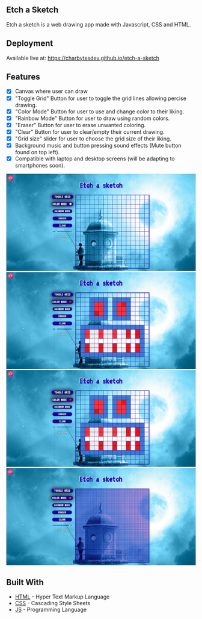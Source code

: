 ## Etch a Sketch

Etch a sketch is a web drawing app made with Javascript, CSS and HTML.

## Deployment

Available live at: https://charbytesdev.github.io/etch-a-sketch

## Features

- [x] Canvas where user can draw
- [x] "Toggle Grid" Button for user to toggle the grid lines allowing percise drawing.
- [x] "Color Mode" Button for user to use and change color to their liking.
- [x] "Rainbow Mode" Button for user to draw using random colors.
- [x] "Eraser" Button for user to erase unwanted coloring.
- [x] "Clear" Button for user to clear/empty their current drawing.
- [x] "Grid size" slider for user to choose the grid size of their liking.
- [x] Background music and button pressing sound effects (Mute button found on top left).
- [x] Compatible with laptop and desktop screens (will be adapting to smartphones soon).

<div align="center">
 <img src="./img/preview_screenshot_01.png" alt="Preview Screenshot 1" width="800">
<img src="./img/preview_screenshot_03.png" alt="Preview Screenshot 2" width="800">
 <img src="./img/preview_screenshot_03.png" alt="Preview Screenshot 3" width="800">
 <img src="./img/preview_screenshot_04.png" alt="Preview Screenshot 4" width="800">

</div>

## Built With

- [HTML](https://developer.mozilla.org/en-US/docs/Web/HTML) - Hyper Text Markup Language
- [CSS](https://developer.mozilla.org/en-US/docs/Web/CSS) - Cascading Style Sheets
- [JS](https://developer.mozilla.org/en-US/docs/Web/JavaScript) - Programming Language
